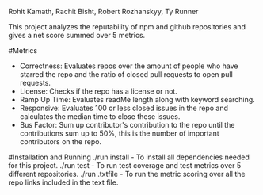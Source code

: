Rohit Kamath, Rachit Bisht, Robert Rozhanskyy, Ty Runner

This project analyzes the reputability of npm and github repositories and gives a net score summed over 5 metrics.

#Metrics
  - Correctness: Evaluates repos over the amount of people who have starred the repo and the ratio of closed pull requests to open pull requests.
  - License: Checks if the repo has a license or not.
  - Ramp Up Time: Evaluates readMe length along with keyword searching.
  - Responsive: Evaluates 100 or less closed issues in the repo and calculates the median time to close these issues.
  - Bus Factor: Sum up contributor's contribution to the repo until the contributions sum up to 50%, this is the number of important contributors on the repo.

#Installation and Running
./run install  - To install all dependencies needed for this project.
./run test     - To run test coverage and test metrics over 5 different repositories.
./run .txtfile - To run the metric scoring over all the repo links included in the text file.
